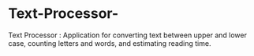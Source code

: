 # Text-Processor-
Text Processor : Application for converting text between upper and lower case, counting letters and words, and estimating reading time. 
